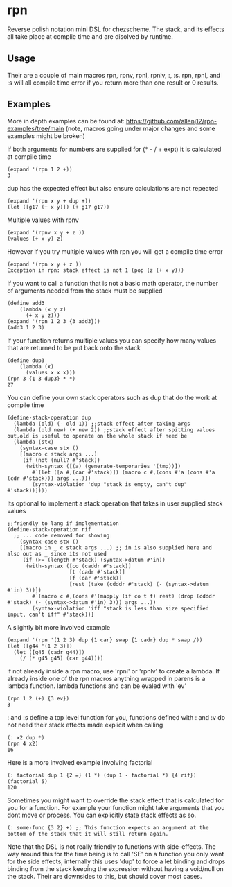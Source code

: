 # rpn
Reverse polish notation mini DSL for chezscheme. The stack, and its effects all take place at complie time and are disolved by runtime.

## Usage
Their are a couple of main macros rpn, rpnv, rpnl, rpnlv, :, :s. rpn, rpnl, and :s will all compile time error if you return more than one result or 0 results.

## Examples
More in depth examples can be found at: https://github.com/allenj12/rpn-examples/tree/main (note, macros going under major changes and some examples might be broken)

If both arguments for numbers are supplied for (* - / + expt) it is calculated at compile time
```
(expand '(rpn 1 2 +)) 
3
```
dup has the expected effect but also ensure calculations are not repeated
```
(expand '(rpn x y + dup +))
(let ([g17 (+ x y)]) (+ g17 g17))
```
Multiple values with rpnv
```
(expand '(rpnv x y + z ))
(values (+ x y) z)
```
However if you try multiple values with rpn you will get a compile time error
```
(expand '(rpn x y + z ))
Exception in rpn: stack effect is not 1 (pop (z (+ x y)))
```
If you want to call a function that is not a basic math operator, the number of arguments needed from the stack must be supplied
```
(define add3
    (lambda (x y z)
      (+ x y z)))
(expand '(rpn 1 2 3 {3 add3}))
(add3 1 2 3)
```
If your function returns multiple values you can specify how many values that are returned to be put back onto the stack
```
(define dup3
    (lambda (x)
      (values x x x)))
(rpn 3 {1 3 dup3} * *)
27
```
You can define your own stack operators such as dup that do the work at compile time
```
(define-stack-operation dup
  (lambda (old) (- old 1)) ;;stack effect after taking args
  (lambda (old new) (+ new 2)) ;;stack effect after spitting values out,old is useful to operate on the whole stack if need be
  (lambda (stx)
    (syntax-case stx ()
    [(macro c stack args ...)
     (if (not (null? #'stack))
      (with-syntax ([(a) (generate-temporaries '(tmp))])
        #`(let ([a #,(car #'stack)]) (macro c #,(cons #'a (cons #'a (cdr #'stack))) args ...)))
        (syntax-violation 'dup "stack is empty, can't dup" #'stack))])))
```
Its optional to implement a stack operation that takes in user supplied stack values
```
;;friendly to lang if implementation
(define-stack-operation rif
  ;; ... code removed for showing
    (syntax-case stx ()
    [(macro in _ c stack args ...) ;; in is also supplied here and also out as _ since its not used
     (if (>= (length #'stack) (syntax->datum #'in))
      (with-syntax ([co (caddr #'stack)]
                    [t (cadr #'stack)]
                    [f (car #'stack)]
                    [rest (take (cdddr #'stack) (- (syntax->datum #'in) 3))])
        #`(macro c #,(cons #'(mapply (if co t f) rest) (drop (cdddr #'stack) (- (syntax->datum #'in) 3))) args ...))
        (syntax-violation 'iff "stack is less than size specified input, can't iff" #'stack))]
```
A slightly bit more involved example
```
(expand '(rpn '(1 2 3) dup {1 car} swap {1 cadr} dup * swap /))
(let ([g44 '(1 2 3)])
  (let ([g45 (cadr g44)])
    (/ (* g45 g45) (car g44))))
  ```
if not already inside a rpn macro, use 'rpnl' or 'rpnlv' to create a lambda. If already inside one of the rpn macros anything wrapped in parens is a lambda function. lambda functions and can be evaled with 'ev'
```
(rpn 1 2 (+) {3 ev})
3
```
: and :s define a top level function for you, functions defined with : and :v do not need their stack effects made explicit when calling
```
(: x2 dup *)
(rpn 4 x2)
16
```
Here is a more involved example involving factorial
```
(: factorial dup 1 {2 =} (1 *) (dup 1 - factorial *) {4 rif})
(factorial 5)
120
```
Sometimes you might want to override the stack effect that is calculated for you for a function. For example your function might take arguments that you dont move or process. You can explicitly state stack effects as so.
```
(: some-func {3 2} +) ;; This function expects an argument at the bottom of the stack that it will still return again.
```
Note that the DSL is not really friendly to functions with side-effects. The way around this for the time being is to call 'SE' on a function you only want for the side effects, internally this uses 'dup' to force a let binding and drops binding from the stack keeping the expression without having a void/null on the stack. Their are downsides to this, but should cover most cases.
